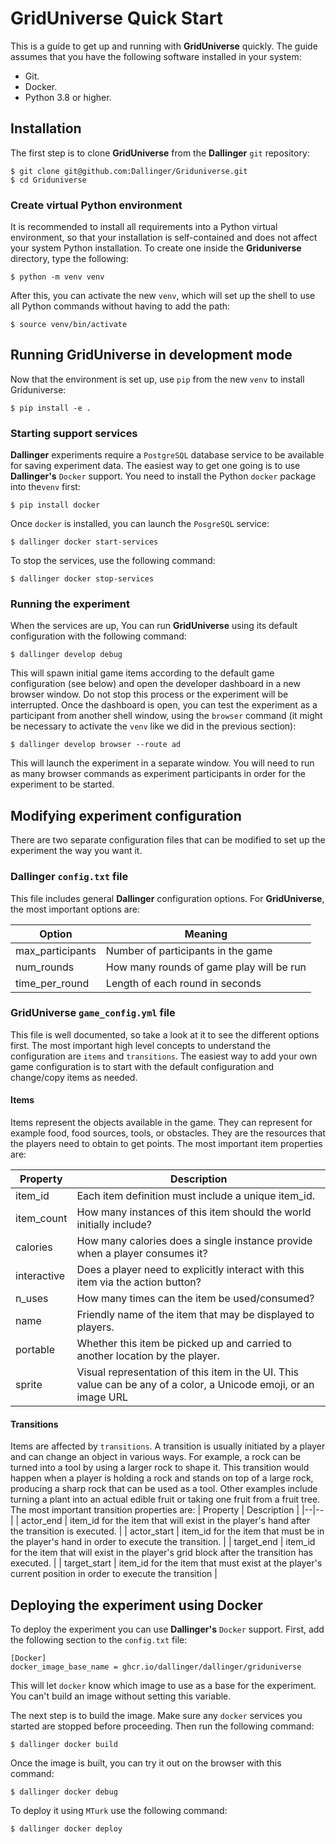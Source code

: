 # GridUniverse Quick Start

This is a guide to get up and running with **GridUniverse** quickly. The guide assumes that you have the following software installed in your system:

 - Git.
 - Docker.
 - Python 3.8 or higher.

## Installation

The first step is to clone **GridUniverse** from the **Dallinger** `git` repository:

    $ git clone git@github.com:Dallinger/Griduniverse.git
    $ cd Griduniverse

### Create virtual Python environment
It is recommended to install all requirements into a Python virtual environment, so that your installation is self-contained and does not affect your system Python installation. To create one inside the **Griduniverse** directory, type the following:

    $ python -m venv venv

After this, you can activate the new `venv`, which will set up the shell to use all Python commands without having to add the path:

    $ source venv/bin/activate

## Running GridUniverse in development mode

Now that the environment is set up,  use `pip` from the new `venv` to install Griduniverse:

    $ pip install -e . 
    
### Starting support services

**Dallinger** experiments require a `PostgreSQL` database service to be available for saving experiment data. The easiest way to get one going is to use **Dallinger's** `Docker` support. You need to install the Python `docker` package into the`venv` first:

    $ pip install docker

Once `docker` is installed, you can launch the `PosgreSQL` service:

    $ dallinger docker start-services

To stop the services, use the following command:

    $ dallinger docker stop-services

### Running the experiment

When the services are up, You can run **GridUniverse** using its default configuration with the following command:

    $ dallinger develop debug

This will spawn initial game items according to the default game configuration (see below) and open the developer dashboard in a new browser window. Do not stop this process or the experiment will be interrupted.
Once the dashboard is open, you can test the experiment as a participant from another shell window, using the `browser` command (it might be necessary to activate the `venv` like we did in the previous section):

    $ dallinger develop browser --route ad

This will launch the experiment in a separate window. You will need to run as many browser commands as experiment participants in order for the experiment to be started.

## Modifying experiment configuration

There are two separate configuration files that can be modified to set up the experiment the way you want it.

### Dallinger `config.txt` file

This file includes general **Dallinger** configuration options. For **GridUniverse**, the most important options are:

| Option | Meaning |
|--|--|
| max_participants | Number of participants in the game |
| num_rounds | How many rounds of game play will be run |
| time_per_round | Length of each round in seconds |

### GridUniverse `game_config.yml` file

This file is well documented, so take a look at it to see the different options first. The most important high level concepts to understand the configuration are `items` and `transitions`. The easiest way to add your own game configuration is to start with the default configuration and change/copy items as needed.

#### Items
Items represent the objects available in the game. They can represent for example food, food sources, tools, or obstacles. They are the resources that the players need to obtain to get points. The most important item properties are:

| Property | Description |
|--|--|
| item_id | Each item definition must include a unique item_id. |
| item_count | How many instances of this item should the world initially include? |
| calories | How many calories does a single instance provide when a player consumes it? |
| interactive | Does a player need to explicitly interact with this item via the action button? |
| n_uses | How many times can the item be used/consumed? |
| name | Friendly name of the item that may be displayed to players. |
| portable | Whether this item be picked up and carried to another location by the player. |
| sprite | Visual representation of this item in the UI. This value can be any of a color, a Unicode emoji, or an image URL |


#### Transitions
Items are affected by `transitions`. A transition is usually initiated by a player and can change an object in various ways. For example, a rock can be turned into a tool by using a larger rock to shape it. This transition would happen when a player is holding a rock and stands on top of a large rock, producing a sharp rock that can be used as a tool. Other examples include turning a plant into an actual edible fruit or taking one fruit from a fruit tree. The most important transition properties are:
| Property | Description |
|--|--|
| actor_end | item_id for the item that will exist in the player's hand after the transition is executed. |
| actor_start | item_id for the item that must be in the player's hand in order to execute the transition. |
| target_end | item_id for the item that will exist in the player's grid block after the transition has executed. |
| target_start | item_id for the item that must exist at the player's current position in order to execute the transition |


## Deploying the experiment using Docker

To deploy the experiment you can use **Dallinger's** `Docker` support. First, add the following section to the `config.txt` file:

    [Docker]
    docker_image_base_name = ghcr.io/dallinger/dallinger/griduniverse

This will let `docker` know which image to use as a base for the experiment. You can't build an image without setting this variable.

The next step is to build the image. Make sure any `docker` services you started are stopped before proceeding. Then run the following command:

    $ dallinger docker build

Once the image is built, you can try it out on the browser with this command:

    $ dallinger docker debug

To deploy it using `MTurk` use the following command:

    $ dallinger docker deploy

